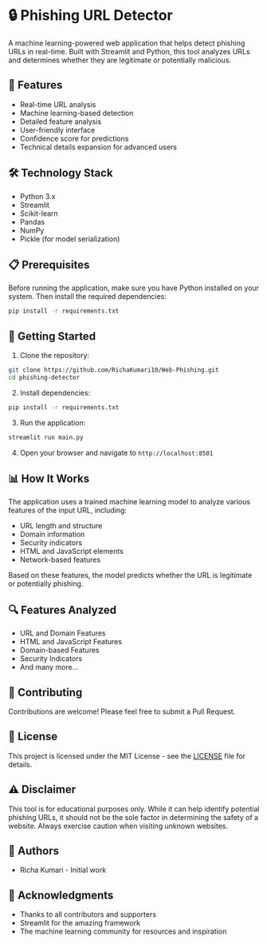 # 🔒 Phishing URL Detector

A machine learning-powered web application that helps detect phishing URLs in real-time. Built with Streamlit and Python, this tool analyzes URLs and determines whether they are legitimate or potentially malicious.

## 🌟 Features

- Real-time URL analysis
- Machine learning-based detection
- Detailed feature analysis
- User-friendly interface
- Confidence score for predictions
- Technical details expansion for advanced users

## 🛠️ Technology Stack

- Python 3.x
- Streamlit
- Scikit-learn
- Pandas
- NumPy
- Pickle (for model serialization)

## 📋 Prerequisites

Before running the application, make sure you have Python installed on your system. Then install the required dependencies:

```bash
pip install -r requirements.txt
```

## 🚀 Getting Started

1. Clone the repository:
```bash
git clone https://github.com/RichaKumari10/Web-Phishing.git
cd phishing-detector
```

2. Install dependencies:
```bash
pip install -r requirements.txt
```

3. Run the application:
```bash
streamlit run main.py
```

4. Open your browser and navigate to `http://localhost:8501`

## 📊 How It Works

The application uses a trained machine learning model to analyze various features of the input URL, including:
- URL length and structure
- Domain information
- Security indicators
- HTML and JavaScript elements
- Network-based features

Based on these features, the model predicts whether the URL is legitimate or potentially phishing.

## 🔍 Features Analyzed

- URL and Domain Features
- HTML and JavaScript Features
- Domain-based Features
- Security Indicators
- And many more...

## 🤝 Contributing

Contributions are welcome! Please feel free to submit a Pull Request.

## 📝 License

This project is licensed under the MIT License - see the [LICENSE](LICENSE) file for details.

## ⚠️ Disclaimer

This tool is for educational purposes only. While it can help identify potential phishing URLs, it should not be the sole factor in determining the safety of a website. Always exercise caution when visiting unknown websites.

## 👥 Authors

- Richa Kumari - Initial work

## 🙏 Acknowledgments

- Thanks to all contributors and supporters
- Streamlit for the amazing framework
- The machine learning community for resources and inspiration